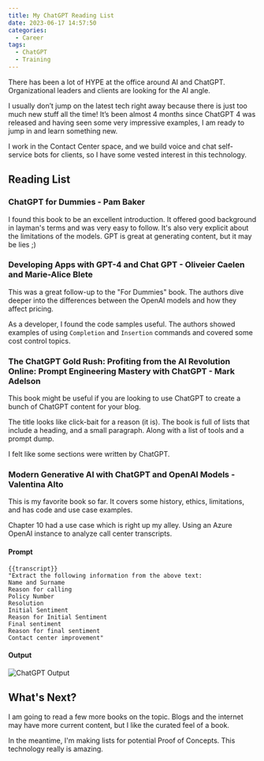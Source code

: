 ```yaml
---
title: My ChatGPT Reading List
date: 2023-06-17 14:57:50
categories:
  - Career
tags:
  - ChatGPT
  - Training
---
```


There has been a lot of HYPE at the office around AI and ChatGPT. Organizational leaders and clients are looking for the AI angle.

<!-- more -->

I usually don’t jump on the latest tech right away because there is just too much new stuff all the time! It’s been almost 4 months since ChatGPT 4 was released and having seen some very impressive examples, I am ready to jump in and learn something new.

I work in the Contact Center space, and we build voice and chat self-service bots for clients, so I have some vested interest in this technology.

## Reading List

### ChatGPT for Dummies - Pam Baker

I found this book to be an excellent introduction. It offered good background in layman's terms and was very easy to follow. It's also very explicit about the limitations of the models. GPT is great at generating content, but it may be lies ;)

### Developing Apps with GPT-4 and Chat GPT - Oliveier Caelen and Marie-Alice Blete

This was a great follow-up to the "For Dummies" book. The authors dive deeper into the differences between the OpenAI models and how they affect pricing.

As a developer, I found the code samples useful. The authors showed examples of using `Completion` and `Insertion` commands and covered some cost control topics.

### The ChatGPT Gold Rush: Profiting from the AI Revolution Online: Prompt Engineering Mastery with ChatGPT - Mark Adelson

This book might be useful if you are looking to use ChatGPT to create a bunch of ChatGPT content for your blog.

The title looks like click-bait for a reason (it is). The book is full of lists that include a heading, and a small paragraph. Along with a list of tools and a prompt dump.

I felt like some sections were written by ChatGPT.

### Modern Generative AI with ChatGPT and OpenAI Models - Valentina Alto

This is my favorite book so far. It covers some history, ethics, limitations, and has code and use case examples.

Chapter 10 had a use case which is right up my alley. Using an Azure OpenAI instance to analyze call center transcripts.

#### Prompt

```text
{{transcript}}
"Extract the following information from the above text:
Name and Surname
Reason for calling
Policy Number
Resolution
Initial Sentiment
Reason for Initial Sentiment
Final sentiment
Reason for final sentiment
Contact center improvement"
```

#### Output

![ChatGPT Output](./chat-gpt-call-center-analysis.png)

## What's Next?

I am going to read a few more books on the topic. Blogs and the internet may have more current content, but I like the curated feel of a book.

In the meantime, I'm making lists for potential Proof of Concepts. This technology really is amazing.
